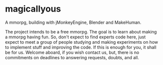 # magicallyous
A mmorpg, building with jMonkeyEngine, Blender and MakeHuman.

The project intends to be a free mmorpg. The goal is to learn about making a mmorpg having fun. So, don't expect to
find experts code here, just expect to meet a group of people studying and making experiments on how to implement stuff
and improving the code. If this is enough for you, it shall be for us. Welcome aboard, if you wish contact us, but, there
is no commitments on deadlines to answering requests, doubts, and all.
